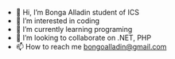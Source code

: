 - 👋 Hi, I’m Bonga Alladin student of ICS
- 👀 I’m interested in coding 
- 🌱 I’m currently learning programing
- 💞️ I’m looking to collaborate on .NET, PHP
- 📫 How to reach me bongoalladin@gmail.com

<!---
BongaAlladin/BongaAlladin is a ✨ special ✨ repository because its `README.md` (this file) appears on your GitHub profile.
You can click the Preview link to take a look at your changes.
--->
